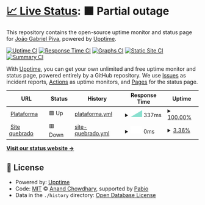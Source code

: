 # [📈 Live Status](https://joaogpiva.github.io/upptime-hub): <!--live status--> **🟧 Partial outage**

This repository contains the open-source uptime monitor and status page for [João Gabriel Piva](https://joaogpiva.github.io/upptime-hub), powered by [Upptime](https://github.com/upptime/upptime).

[![Uptime CI](https://github.com/joaogpiva/upptime-hub/workflows/Uptime%20CI/badge.svg)](https://github.com/joaogpiva/upptime-hub/actions?query=workflow%3A%22Uptime+CI%22)
[![Response Time CI](https://github.com/joaogpiva/upptime-hub/workflows/Response%20Time%20CI/badge.svg)](https://github.com/joaogpiva/upptime-hub/actions?query=workflow%3A%22Response+Time+CI%22)
[![Graphs CI](https://github.com/joaogpiva/upptime-hub/workflows/Graphs%20CI/badge.svg)](https://github.com/joaogpiva/upptime-hub/actions?query=workflow%3A%22Graphs+CI%22)
[![Static Site CI](https://github.com/joaogpiva/upptime-hub/workflows/Static%20Site%20CI/badge.svg)](https://github.com/joaogpiva/upptime-hub/actions?query=workflow%3A%22Static+Site+CI%22)
[![Summary CI](https://github.com/joaogpiva/upptime-hub/workflows/Summary%20CI/badge.svg)](https://github.com/joaogpiva/upptime-hub/actions?query=workflow%3A%22Summary+CI%22)

With [Upptime](https://upptime.js.org), you can get your own unlimited and free uptime monitor and status page, powered entirely by a GitHub repository. We use [Issues](https://github.com/joaogpiva/upptime-hub/issues) as incident reports, [Actions](https://github.com/joaogpiva/upptime-hub/actions) as uptime monitors, and [Pages](https://joaogpiva.github.io/upptime-hub) for the status page.

<!--start: status pages-->
<!-- This summary is generated by Upptime (https://github.com/upptime/upptime) -->
<!-- Do not edit this manually, your changes will be overwritten -->
<!-- prettier-ignore -->
| URL | Status | History | Response Time | Uptime |
| --- | ------ | ------- | ------------- | ------ |
| <img alt="" src="https://icons.duckduckgo.com/ip3/app.hub2b.com.br.ico" height="13"> [Plataforma](https://app.hub2b.com.br) | 🟩 Up | [plataforma.yml](https://github.com/joaogpiva/upptime-hub/commits/HEAD/history/plataforma.yml) | <details><summary><img alt="Response time graph" src="./graphs/plataforma/response-time-week.png" height="20"> 337ms</summary><br><a href="https://joaogpiva.github.io/upptime-hub/history/plataforma"><img alt="Response time 337" src="https://img.shields.io/endpoint?url=https%3A%2F%2Fraw.githubusercontent.com%2Fjoaogpiva%2Fupptime-hub%2FHEAD%2Fapi%2Fplataforma%2Fresponse-time.json"></a><br><a href="https://joaogpiva.github.io/upptime-hub/history/plataforma"><img alt="24-hour response time 337" src="https://img.shields.io/endpoint?url=https%3A%2F%2Fraw.githubusercontent.com%2Fjoaogpiva%2Fupptime-hub%2FHEAD%2Fapi%2Fplataforma%2Fresponse-time-day.json"></a><br><a href="https://joaogpiva.github.io/upptime-hub/history/plataforma"><img alt="7-day response time 337" src="https://img.shields.io/endpoint?url=https%3A%2F%2Fraw.githubusercontent.com%2Fjoaogpiva%2Fupptime-hub%2FHEAD%2Fapi%2Fplataforma%2Fresponse-time-week.json"></a><br><a href="https://joaogpiva.github.io/upptime-hub/history/plataforma"><img alt="30-day response time 337" src="https://img.shields.io/endpoint?url=https%3A%2F%2Fraw.githubusercontent.com%2Fjoaogpiva%2Fupptime-hub%2FHEAD%2Fapi%2Fplataforma%2Fresponse-time-month.json"></a><br><a href="https://joaogpiva.github.io/upptime-hub/history/plataforma"><img alt="1-year response time 337" src="https://img.shields.io/endpoint?url=https%3A%2F%2Fraw.githubusercontent.com%2Fjoaogpiva%2Fupptime-hub%2FHEAD%2Fapi%2Fplataforma%2Fresponse-time-year.json"></a></details> | <details><summary><a href="https://joaogpiva.github.io/upptime-hub/history/plataforma">100.00%</a></summary><a href="https://joaogpiva.github.io/upptime-hub/history/plataforma"><img alt="All-time uptime 100.00%" src="https://img.shields.io/endpoint?url=https%3A%2F%2Fraw.githubusercontent.com%2Fjoaogpiva%2Fupptime-hub%2FHEAD%2Fapi%2Fplataforma%2Fuptime.json"></a><br><a href="https://joaogpiva.github.io/upptime-hub/history/plataforma"><img alt="24-hour uptime 100.00%" src="https://img.shields.io/endpoint?url=https%3A%2F%2Fraw.githubusercontent.com%2Fjoaogpiva%2Fupptime-hub%2FHEAD%2Fapi%2Fplataforma%2Fuptime-day.json"></a><br><a href="https://joaogpiva.github.io/upptime-hub/history/plataforma"><img alt="7-day uptime 100.00%" src="https://img.shields.io/endpoint?url=https%3A%2F%2Fraw.githubusercontent.com%2Fjoaogpiva%2Fupptime-hub%2FHEAD%2Fapi%2Fplataforma%2Fuptime-week.json"></a><br><a href="https://joaogpiva.github.io/upptime-hub/history/plataforma"><img alt="30-day uptime 100.00%" src="https://img.shields.io/endpoint?url=https%3A%2F%2Fraw.githubusercontent.com%2Fjoaogpiva%2Fupptime-hub%2FHEAD%2Fapi%2Fplataforma%2Fuptime-month.json"></a><br><a href="https://joaogpiva.github.io/upptime-hub/history/plataforma"><img alt="1-year uptime 100.00%" src="https://img.shields.io/endpoint?url=https%3A%2F%2Fraw.githubusercontent.com%2Fjoaogpiva%2Fupptime-hub%2FHEAD%2Fapi%2Fplataforma%2Fuptime-year.json"></a></details>
| <img alt="" src="https://icons.duckduckgo.com/ip3/thissitedoesnotexist.koj.co.ico" height="13"> [Site quebrado](https://thissitedoesnotexist.koj.co) | 🟥 Down | [site-quebrado.yml](https://github.com/joaogpiva/upptime-hub/commits/HEAD/history/site-quebrado.yml) | <details><summary><img alt="Response time graph" src="./graphs/site-quebrado/response-time-week.png" height="20"> 0ms</summary><br><a href="https://joaogpiva.github.io/upptime-hub/history/site-quebrado"><img alt="Response time 0" src="https://img.shields.io/endpoint?url=https%3A%2F%2Fraw.githubusercontent.com%2Fjoaogpiva%2Fupptime-hub%2FHEAD%2Fapi%2Fsite-quebrado%2Fresponse-time.json"></a><br><a href="https://joaogpiva.github.io/upptime-hub/history/site-quebrado"><img alt="24-hour response time 0" src="https://img.shields.io/endpoint?url=https%3A%2F%2Fraw.githubusercontent.com%2Fjoaogpiva%2Fupptime-hub%2FHEAD%2Fapi%2Fsite-quebrado%2Fresponse-time-day.json"></a><br><a href="https://joaogpiva.github.io/upptime-hub/history/site-quebrado"><img alt="7-day response time 0" src="https://img.shields.io/endpoint?url=https%3A%2F%2Fraw.githubusercontent.com%2Fjoaogpiva%2Fupptime-hub%2FHEAD%2Fapi%2Fsite-quebrado%2Fresponse-time-week.json"></a><br><a href="https://joaogpiva.github.io/upptime-hub/history/site-quebrado"><img alt="30-day response time 0" src="https://img.shields.io/endpoint?url=https%3A%2F%2Fraw.githubusercontent.com%2Fjoaogpiva%2Fupptime-hub%2FHEAD%2Fapi%2Fsite-quebrado%2Fresponse-time-month.json"></a><br><a href="https://joaogpiva.github.io/upptime-hub/history/site-quebrado"><img alt="1-year response time 0" src="https://img.shields.io/endpoint?url=https%3A%2F%2Fraw.githubusercontent.com%2Fjoaogpiva%2Fupptime-hub%2FHEAD%2Fapi%2Fsite-quebrado%2Fresponse-time-year.json"></a></details> | <details><summary><a href="https://joaogpiva.github.io/upptime-hub/history/site-quebrado">3.36%</a></summary><a href="https://joaogpiva.github.io/upptime-hub/history/site-quebrado"><img alt="All-time uptime 3.36%" src="https://img.shields.io/endpoint?url=https%3A%2F%2Fraw.githubusercontent.com%2Fjoaogpiva%2Fupptime-hub%2FHEAD%2Fapi%2Fsite-quebrado%2Fuptime.json"></a><br><a href="https://joaogpiva.github.io/upptime-hub/history/site-quebrado"><img alt="24-hour uptime 3.36%" src="https://img.shields.io/endpoint?url=https%3A%2F%2Fraw.githubusercontent.com%2Fjoaogpiva%2Fupptime-hub%2FHEAD%2Fapi%2Fsite-quebrado%2Fuptime-day.json"></a><br><a href="https://joaogpiva.github.io/upptime-hub/history/site-quebrado"><img alt="7-day uptime 3.36%" src="https://img.shields.io/endpoint?url=https%3A%2F%2Fraw.githubusercontent.com%2Fjoaogpiva%2Fupptime-hub%2FHEAD%2Fapi%2Fsite-quebrado%2Fuptime-week.json"></a><br><a href="https://joaogpiva.github.io/upptime-hub/history/site-quebrado"><img alt="30-day uptime 3.36%" src="https://img.shields.io/endpoint?url=https%3A%2F%2Fraw.githubusercontent.com%2Fjoaogpiva%2Fupptime-hub%2FHEAD%2Fapi%2Fsite-quebrado%2Fuptime-month.json"></a><br><a href="https://joaogpiva.github.io/upptime-hub/history/site-quebrado"><img alt="1-year uptime 3.36%" src="https://img.shields.io/endpoint?url=https%3A%2F%2Fraw.githubusercontent.com%2Fjoaogpiva%2Fupptime-hub%2FHEAD%2Fapi%2Fsite-quebrado%2Fuptime-year.json"></a></details>

<!--end: status pages-->

[**Visit our status website →**](https://joaogpiva.github.io/upptime-hub)

## 📄 License

- Powered by: [Upptime](https://github.com/upptime/upptime)
- Code: [MIT](./LICENSE) © [Anand Chowdhary](https://anandchowdhary.com), supported by [Pabio](https://pabio.com)
- Data in the `./history` directory: [Open Database License](https://opendatacommons.org/licenses/odbl/1-0/)
